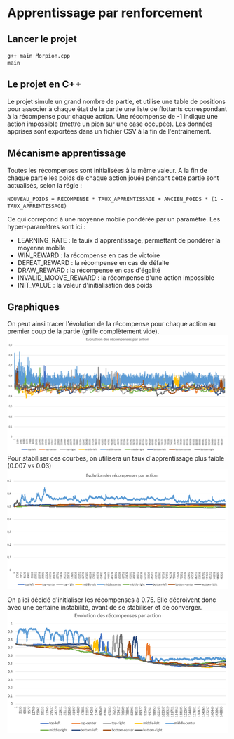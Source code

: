 # Apprentissage par renforcement


## Lancer le projet
```
g++ main Morpion.cpp
main
```

## Le projet en C++
Le projet simule un grand nombre de partie, et utilise une table de positions pour associer à chaque état de la partie une liste de flottants correspondant à la récompense pour chaque action. Une récompense de -1 indique une action impossible (mettre un pion sur une case occupée).
Les données apprises sont exportées dans un fichier CSV à la fin de l'entrainement.

## Mécanisme apprentissage

Toutes les récompenses sont initialisées à la même valeur.
A la fin de chaque partie les poids de chaque action jouée pendant cette partie sont actualisés, selon la régle :
```
NOUVEAU_POIDS = RECOMPENSE * TAUX_APPRENTISSAGE + ANCIEN_POIDS * (1 - TAUX_APPRENTISSAGE)
```
Ce qui correpond à une moyenne mobile pondérée par un paramètre.
Les hyper-paramètres sont ici :
- LEARNING_RATE : le tauix d'apprentissage, permettant de pondérer la moyenne mobile
- WIN_REWARD : la récompense en cas de victoire
- DEFEAT_REWARD : la récompense en cas de défaite
- DRAW_REWARD : la récompense en cas d'égalité
- INVALID_MOOVE_REWARD : la récompense d'une action impossible
- INIT_VALUE : la valeur d'initialisation des poids

## Graphiques

On peut ainsi tracer l'évolution de la récompense pour chaque action au premier coup de la partie (grille complètement vide).
![plot](./figures/lr_03.PNG)
Pour stabiliser ces courbes, on utilisera un taux d'apprentissage plus faible (0.007 vs 0.03)
![plot](./figures/lr_007.PNG)

On a ici décidé d'initialiser les récompenses à 0.75. Elle décroivent donc avec une certaine instabilité, avant de se stabiliser et de converger.
![plot](./figures/init.PNG)

